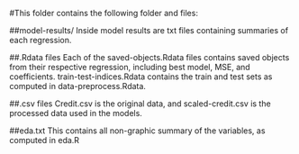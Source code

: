#This folder contains the following folder and files:

##model-results/
Inside model results are txt files containing summaries of each regression.

##.Rdata files
Each of the saved-objects.Rdata files contains saved objects from their respective regression, including best model, MSE, and coefficients. train-test-indices.Rdata contains the train and test sets as computed in data-preprocess.Rdata.

##.csv files
Credit.csv is the original data, and scaled-credit.csv is the processed data used in the models.

##eda.txt
This contains all non-graphic summary of the variables, as computed in eda.R
